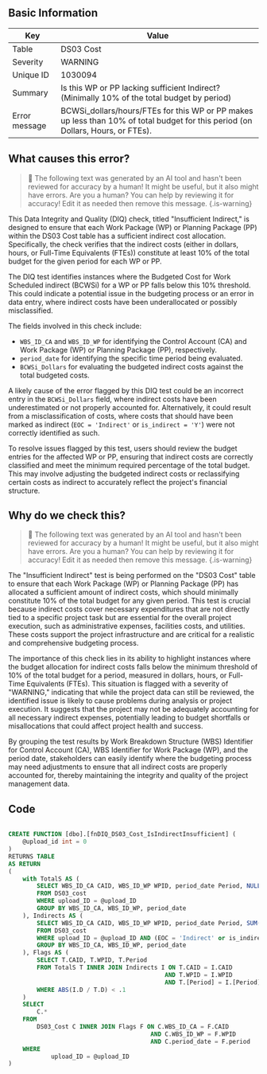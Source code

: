 ## Basic Information
| Key         | Value          |
|-------------|----------------|
| Table       | DS03 Cost |
| Severity    | WARNING |
| Unique ID   | 1030094   |
| Summary     | Is this WP or PP lacking sufficient Indirect? (Minimally 10% of the total budget by period) |
| Error message | BCWSi_dollars/hours/FTEs for this WP or PP makes up less than 10% of total budget for this period (on Dollars, Hours, or FTEs). |

## What causes this error?

> :robot: The following text was generated by an AI tool and hasn't been reviewed for accuracy by a human! It might be useful, but it also might have errors. Are you a human? You can help by reviewing it for accuracy! Edit it as needed then remove this message.
{.is-warning}

This Data Integrity and Quality (DIQ) check, titled "Insufficient Indirect," is designed to ensure that each Work Package (WP) or Planning Package (PP) within the DS03 Cost table has a sufficient indirect cost allocation. Specifically, the check verifies that the indirect costs (either in dollars, hours, or Full-Time Equivalents (FTEs)) constitute at least 10% of the total budget for the given period for each WP or PP.

The DIQ test identifies instances where the Budgeted Cost for Work Scheduled indirect (BCWSi) for a WP or PP falls below this 10% threshold. This could indicate a potential issue in the budgeting process or an error in data entry, where indirect costs have been underallocated or possibly misclassified.

The fields involved in this check include:
- `WBS_ID_CA` and `WBS_ID_WP` for identifying the Control Account (CA) and Work Package (WP) or Planning Package (PP), respectively.
- `period_date` for identifying the specific time period being evaluated.
- `BCWSi_Dollars` for evaluating the budgeted indirect costs against the total budgeted costs.

A likely cause of the error flagged by this DIQ test could be an incorrect entry in the `BCWSi_Dollars` field, where indirect costs have been underestimated or not properly accounted for. Alternatively, it could result from a misclassification of costs, where costs that should have been marked as indirect (`EOC = 'Indirect'` or `is_indirect = 'Y'`) were not correctly identified as such.

To resolve issues flagged by this test, users should review the budget entries for the affected WP or PP, ensuring that indirect costs are correctly classified and meet the minimum required percentage of the total budget. This may involve adjusting the budgeted indirect costs or reclassifying certain costs as indirect to accurately reflect the project's financial structure.
## Why do we check this?

> :robot: The following text was generated by an AI tool and hasn't been reviewed for accuracy by a human! It might be useful, but it also might have errors. Are you a human? You can help by reviewing it for accuracy! Edit it as needed then remove this message.
{.is-warning}

The "Insufficient Indirect" test is being performed on the "DS03 Cost" table to ensure that each Work Package (WP) or Planning Package (PP) has allocated a sufficient amount of indirect costs, which should minimally constitute 10% of the total budget for any given period. This test is crucial because indirect costs cover necessary expenditures that are not directly tied to a specific project task but are essential for the overall project execution, such as administrative expenses, facilities costs, and utilities. These costs support the project infrastructure and are critical for a realistic and comprehensive budgeting process.

The importance of this check lies in its ability to highlight instances where the budget allocation for indirect costs falls below the minimum threshold of 10% of the total budget for a period, measured in dollars, hours, or Full-Time Equivalents (FTEs). This situation is flagged with a severity of "WARNING," indicating that while the project data can still be reviewed, the identified issue is likely to cause problems during analysis or project execution. It suggests that the project may not be adequately accounting for all necessary indirect expenses, potentially leading to budget shortfalls or misallocations that could affect project health and success.

By grouping the test results by Work Breakdown Structure (WBS) Identifier for Control Account (CA), WBS Identifier for Work Package (WP), and the period date, stakeholders can easily identify where the budgeting process may need adjustments to ensure that all indirect costs are properly accounted for, thereby maintaining the integrity and quality of the project management data.
## Code

```sql

CREATE FUNCTION [dbo].[fnDIQ_DS03_Cost_IsIndirectInsufficient] (
	@upload_id int = 0
)
RETURNS TABLE
AS RETURN
(
	with TotalS AS (
		SELECT WBS_ID_CA CAID, WBS_ID_WP WPID, period_date Period, NULLIF(SUM(BCWSi_Dollars),0) D
		FROM DS03_cost
		WHERE upload_ID = @upload_ID
		GROUP BY WBS_ID_CA, WBS_ID_WP, period_date
	), Indirects AS (
		SELECT WBS_ID_CA CAID, WBS_ID_WP WPID, period_date Period, SUM(BCWSi_Dollars) D
		FROM DS03_cost
		WHERE upload_ID = @upload_ID AND (EOC = 'Indirect' or is_indirect = 'Y')
		GROUP BY WBS_ID_CA, WBS_ID_WP, period_date
	), Flags AS (
		SELECT T.CAID, T.WPID, T.Period
		FROM TotalS T INNER JOIN Indirects I ON T.CAID = I.CAID 
											AND T.WPID = I.WPID
											AND T.[Period] = I.[Period]
		WHERE ABS(I.D / T.D) < .1 
	)
	SELECT 
		C.* 
	FROM 
		DS03_Cost C INNER JOIN Flags F ON C.WBS_ID_CA = F.CAID
										AND C.WBS_ID_WP = F.WPID
										AND C.period_date = F.period
	WHERE
			upload_ID = @upload_ID
)
```
